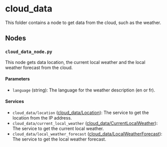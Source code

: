 # cloud_data
This folder contains a node to get data from the cloud, such as the weather.

## Nodes
### `cloud_data_node.py`
This node gets data location, the current local weather and the local weather forecast from the cloud.

#### Parameters
 - `language` (string): The language for the weather description (en or fr).

#### Services
 - `cloud_data/location` ([cloud_data/Location](srv/Location.srv)): The service to get the location from the IP address.
 - `cloud_data/current_local_weather` ([cloud_data/CurrentLocalWeather](srv/CurrentLocalWeather.srv)): The service to get the current local weather.
 - `cloud_data/local_weather_forecast` ([cloud_data/LocalWeatherForecast](srv/LocalWeatherForecast.srv)): The service to get the local weather forecast.
